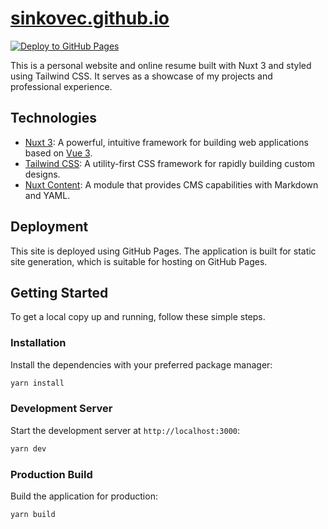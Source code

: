 # [sinkovec.github.io](https://sinkovec.github.io)

[![Deploy to GitHub Pages](https://github.com/sinkovec/sinkovec.github.io/actions/workflows/deploy.yaml/badge.svg)](https://github.com/sinkovec/sinkovec.github.io/actions/workflows/deploy.yaml)

This is a personal website and online resume built with Nuxt 3 and styled using Tailwind CSS. 
It serves as a showcase of my projects and professional experience.

## Technologies

- [Nuxt 3](https://nuxt.com/): A powerful, intuitive framework for building web applications based on [Vue 3](https://vuejs.org/).
- [Tailwind CSS](https://tailwindcss.com/): A utility-first CSS framework for rapidly building custom designs.
- [Nuxt Content](https://content.nuxt.com/): A module that provides CMS capabilities with Markdown and YAML.

## Deployment

This site is deployed using GitHub Pages.
The application is built for static site generation, which is suitable for hosting on GitHub Pages.

## Getting Started

To get a local copy up and running, follow these simple steps.

### Installation

Install the dependencies with your preferred package manager:

```bash
yarn install
```

### Development Server

Start the development server at `http://localhost:3000`:

```bash
yarn dev
```

### Production Build

Build the application for production:

```bash
yarn build
```

